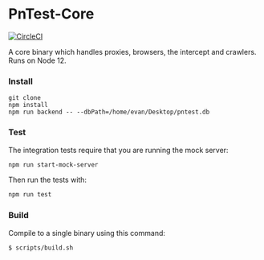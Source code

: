 # PnTest-Core
[![CircleCI](https://circleci.com/gh/evanrolfe/pntest-core.svg?style=shield)](https://app.circleci.com/pipelines/github/evanrolfe/pntest-core)

A core binary which handles proxies, browsers, the intercept and crawlers. Runs on Node 12.

### Install
```
git clone
npm install
npm run backend -- --dbPath=/home/evan/Desktop/pntest.db
```

### Test
The integration tests require that you are running the mock server:
```bash
npm run start-mock-server
```
Then run the tests with:
```bash
npm run test
```

### Build
Compile to a single binary using this command:
```
$ scripts/build.sh
```
